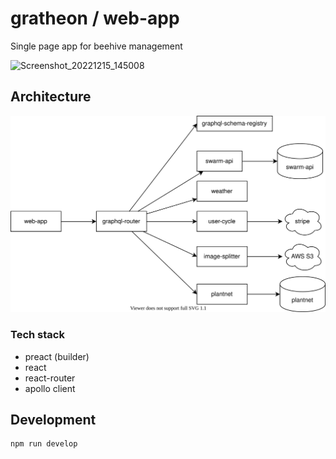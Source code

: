 # gratheon / web-app
Single page app for beehive management

![Screenshot_20221215_145008](https://user-images.githubusercontent.com/445122/208070865-e9c486bb-84ed-4205-a269-70693016d808.png)

## Architecture
![](./docs/diagram.svg)

### Tech stack
- preact (builder)
- react
- react-router
- apollo client

## Development
```
npm run develop
```
